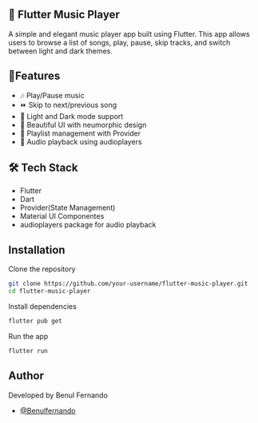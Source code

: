 
## 🎵 Flutter Music Player

A simple and elegant music player app built using Flutter. This app allows users to browse a list of songs, play, pause, skip tracks, and switch between light and dark themes.


## 📌Features

- 🎶 Play/Pause music
- ⏩ Skip to next/previous song
- 🎨 Light and Dark mode support
- 📜 Beautiful UI with neumorphic design
- 🎵 Playlist management with Provider
- 📡 Audio playback using audioplayers


## 🛠️ Tech Stack

- Flutter
- Dart
- Provider(State Management)
- Material UI Componentes
- audioplayers package for audio playback


## Installation

Clone the repository
```bash
git clone https://github.com/your-username/flutter-music-player.git
cd flutter-music-player
```

Install dependencies
  ```bash
flutter pub get
``` 
Run the app
  ```bash
flutter run
``` 

## Author

Developed by Benul Fernando
- [@Benulfernando](https://github.com/Benulfernando)


